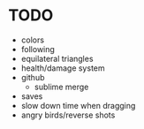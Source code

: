 # TODO
- colors
- following
- equilateral triangles
- health/damage system
- github
	- sublime merge
- saves
- slow down time when dragging
- angry birds/reverse shots
